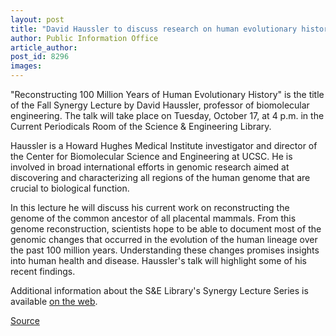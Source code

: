 ```yaml
---
layout: post
title: "David Haussler to discuss research on human evolutionary history October 17"
author: Public Information Office
article_author: 
post_id: 8296
images:
---
```


<a name="content" id="content"></a>
<p>
  "Reconstructing 100 Million Years of Human Evolutionary History" is the title of the Fall Synergy Lecture by David Haussler, professor of biomolecular engineering. The talk will take place on Tuesday, October 17, at 4 p.m. in the Current Periodicals Room of the Science &amp; Engineering Library.
</p>
<p>
  Haussler is a Howard Hughes Medical Institute investigator and director of the Center for Biomolecular Science and Engineering at UCSC. He is involved in broad international efforts in genomic research aimed at discovering and characterizing all regions of the human genome that are crucial to biological function.
</p>
<p>
  In this lecture he will discuss his current work on reconstructing the genome of the common ancestor of all placental mammals. From this genome reconstruction, scientists hope to be able to document most of the genomic changes that occurred in the evolution of the human lineage over the past 100 million years. Understanding these changes promises insights into human health and disease. Haussler's talk will highlight some of his recent findings.
</p>
<p>
  Additional information about the S&amp;E Library's Synergy Lecture Series is available <a href="http://library.ucsc.edu/science/synergy/">on the web</a>.
</p>
<p><a href="http://www1.ucsc.edu/currents/06-07/10-09/brief-synergy.asp" title="Permalink to brief-synergy">Source</a></p>
